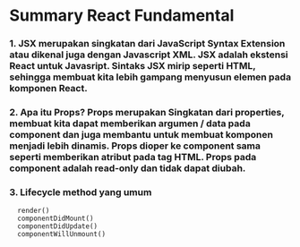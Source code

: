 # Summary React Fundamental

### 1. JSX merupakan singkatan dari JavaScript Syntax Extension atau dikenal juga dengan Javascript XML. JSX adalah ekstensi React untuk Javasript. Sintaks JSX mirip seperti HTML, sehingga membuat kita lebih gampang menyusun elemen pada komponen React.
### 2. Apa itu Props? Props merupakan Singkatan dari properties, membuat kita dapat memberikan argumen / data pada component dan juga membantu untuk membuat komponen menjadi lebih dinamis. Props dioper ke component sama seperti memberikan atribut pada tag HTML. Props pada component adalah read-only dan tidak dapat diubah.
### 3. Lifecycle method yang umum
      render()
      componentDidMount()
      componentDidUpdate()
      componentWillUnmount()

